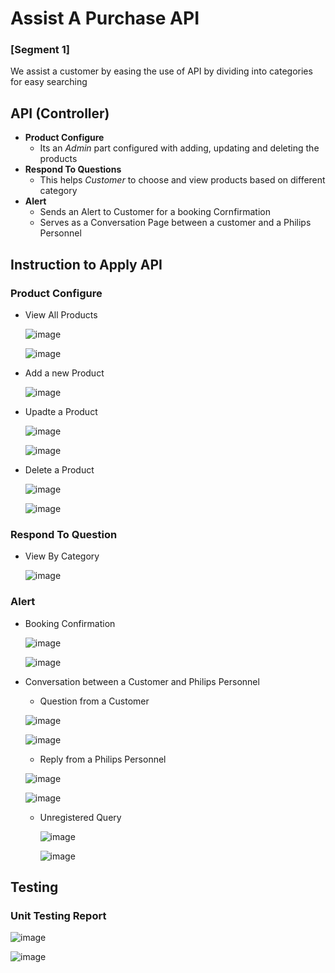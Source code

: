 # Assist A Purchase API
### [Segment 1]
   We assist a customer by easing the use of API by dividing into categories for easy searching
## API (Controller)

  - **Product Configure**
     - Its an *Admin* part configured with adding, updating and deleting the products
  - **Respond To Questions**
     - This helps *Customer* to choose and view products based on different category  
  - **Alert**
    - Sends an Alert to Customer for a booking Cornfirmation
    - Serves as a Conversation Page between a customer and a Philips Personnel

## Instruction to Apply API
  ### Product Configure
  
  -  View All Products
  
     ![image](/images/Get_allproducts.png)
     
     
     ![image](/images/Get_allProducts_output.png)
     
     
 -  Add a new Product
 
     ![image](/images/Post_getAllProducts.png)
     
 -  Upadte a Product
 
     ![image](/images/Put_getAllProd.png)
     
     
     ![image](/images/put_getallProdOutput.png)
     
     
- Delete a Product


    ![image](/images/delete_allprod.png)
    
    
    ![image](/images/delete_output.png)
    

 ### Respond To Question
 
- View By Category

    ![image](/images/Category.png) 
    
    
 ### Alert
 
- Booking Confirmation

   ![image](/images/Confirmation_In.png) 
   
   
   ![image](/images/Confirmation_Out.png) 
   
   
- Conversation between a Customer and Philips Personnel

  - Question from a Customer
  
   ![image](/images/Question_In.png) 
   
   
   ![image](/images/Question_Out.png) 
   
   
  - Reply from a Philips Personnel
  
  
   ![image](/images/Answer_In.png) 
   
   
   ![image](/images/Answer_Out.png) 
   
  - Unregistered Query
  
  
    ![image](/images/Invalid_In.png) 
    
    
    ![image](/images/Invalid_Out.png) 
    
  
 
## Testing
  ### Unit Testing Report
  
   ![image](/images/UnitTest2.png) 
   
   ![image](/images/UnitTest1.png) 
  
